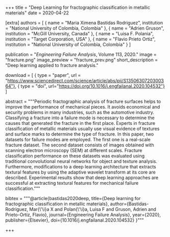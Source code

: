 +++
title = "Deep Learning for fractographic classification in metallic materials"
date = 2020-04-22

[extra]
authors = [
    { name = "Maria Ximena Bastidas Rodriguez", institution = "National University of Colombia, Colombia" },
    { name = "Adrien Gruson", institution = "McGill University, Canada" },
    { name = "Luisa F. Polania", institution = "Target Corporation, USA" },
    { name = "Flavio Prieto Ortiz", institution = "National University of Colombia, Colombia" }
]

publication = "*Engineering Failure Analysis*, Volume 113, 2020."
image = "fracture.png"
image_preview = "fracture_prev.png"
short_description = "Deep learning applied to fracture analysis."

download = [
    { type = "paper", url = "https://www.sciencedirect.com/science/article/abs/pii/S1350630720300364"},
    { type = "doi", url="https://doi.org/10.1016/j.engfailanal.2020.104532"}
]

abstract = """Periodic fractographic analysis of fracture surfaces helps to improve the performance of mechanical pieces. It avoids economical and security problems in many industries, such as the automotive industry. Classifying a fracture into a failure mode is necessary to determine the causes that generated the fracture in the first place. Experts in fracture classification of metallic materials usually use visual evidence of textures and surface marks to determine the type of fracture. In this paper, two datasets for failure modes are employed. The first one is a real-scale fracture dataset. The second dataset consists of images obtained with scanning electron microscopy (SEM) at different scales. Fracture classification performance on these datasets was evaluated using traditional convolutional neural networks for object and texture analysis. Furthermore, modifications to a deep learning architecture that extracts textural features by using the adaptive wavelet transform at its core are described. Experimental results show that deep learning approaches are successful at extracting textural features for mechanical failure classification."""

bibtex = """@article{bastidas2020deep,
  title={Deep learning for fractographic classification in metallic materials},
  author={Bastidas-Rodriguez, Mar{\\'\\i}a X and Polan{\\'\\i}a, Luisa F and Gruson, Adrien and Prieto-Ortiz, Flavio},
  journal={Engineering Failure Analysis},
  year={2020},
  publisher={Elsevier},
  doi={10.1016/j.engfailanal.2020.104532}
}"""

+++

